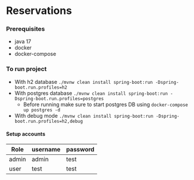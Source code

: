 # Reservations

### Prerequisites

- java 17
- docker
- docker-compose

### To run project

- With h2 database `./mvnw clean install spring-boot:run -Dspring-boot.run.profiles=h2`
- With postgres database `./mvnw clean install spring-boot:run -Dspring-boot.run.profiles=postgres`
    - Before running make sure to start postgres DB using `docker-compose up postgres -d`
- With debug mode `./mvnw clean install spring-boot:run -Dspring-boot.run.profiles=h2,debug`

#### Setup accounts

| Role  | username | password |
|-------|----------|----------|
| admin | admin    | test     |
| user  | test     | test     |